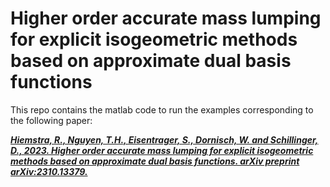 # Higher order accurate mass lumping for explicit isogeometric methods based on approximate dual basis functions
This repo contains the matlab code to run the examples corresponding to the following paper:

[***Hiemstra, R., Nguyen, T.H., Eisentrager, S., Dornisch, W. and Schillinger, D., 2023. Higher order accurate mass lumping for explicit isogeometric methods based on approximate dual basis functions. arXiv preprint arXiv:2310.13379.***](https://arxiv.org/abs/2310.13379)
